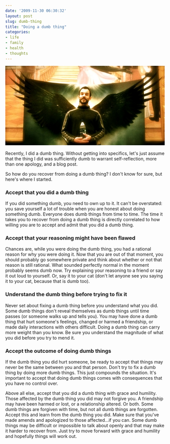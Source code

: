 ```yaml
---
date: '2009-11-30 06:30:32'
layout: post
slug: dumb-thing
title: "Doing a dumb thing"
categories:
- life
- family
- health
- thoughts
---
```


![Standing on front of the movie display for 'Legion.'](/assets/images/2009/11/winged.jpg)

Recently, I did a dumb thing. Without getting into specifics, let's just assume that the thing I did was sufficiently dumb to warrant self-reflection, more than one apology, and a blog post.

So how do you recover from doing a dumb thing? I don't know for sure, but here's where I started.

### Accept that you did a dumb thing

If you did something dumb, you need to own up to it. It can't be overstated: you save yourself a lot of trouble when you are honest about doing something dumb. Everyone does dumb things from time to time. The time it takes you to recover from doing a dumb thing is directly correlated to how willing you are to accept and admit that you did a dumb thing.

### Accept that your reasoning might have been flawed

Chances are, while you were doing the dumb thing, you had a rational reason for why you were doing it. Now that you are out of that moment, you should probably go somewhere private and think about whether or not that reason is still rational. What sounded perfectly normal in the moment probably seems dumb now. Try explaining your reasoning to a friend or say it out loud to yourself. Or, say it to your cat (don't let anyone see you saying it to your cat, because that is dumb too).

### Understand the dumb thing before trying to fix it

Never set about fixing a dumb thing before you understand what you did. Some dumb things don't reveal themselves as dumb things until time passes (or someone walks up and tells you). You may have done a dumb thing that hurt someone's feelings, changed or harmed a friendship, or made daily interactions with others difficult. Doing a dumb thing can carry more weight than you know. Be sure you understand the magnitude of what you did before you try to mend it.

### Accept the outcome of doing dumb things

If the dumb thing you did hurt someone, be ready to accept that things may never be the same between you and that person. Don't try to fix a dumb thing by doing more dumb things. This just compounds the situation. It's important to accept that doing dumb things comes with consequences that you have no control over.

Above all else, accept that you did a dumb thing with grace and humility. Those affected by the dumb thing you did may not forgive you. A friendship may have been harmed or lost, or a relationship altered. Or both. Some dumb things are forgiven with time, but not all dumb things are forgotten. Accept this and learn from the dumb thing you did. Make sure that you've made amends and apologized to those affected...if you can. Some dumb things may be difficult or impossible to talk about openly and that may make it harder to recover from. Just try to move forward with grace and humility and hopefully things will work out.